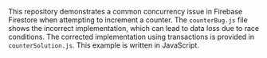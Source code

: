 This repository demonstrates a common concurrency issue in Firebase Firestore when attempting to increment a counter. The `counterBug.js` file shows the incorrect implementation, which can lead to data loss due to race conditions. The corrected implementation using transactions is provided in `counterSolution.js`. This example is written in JavaScript.